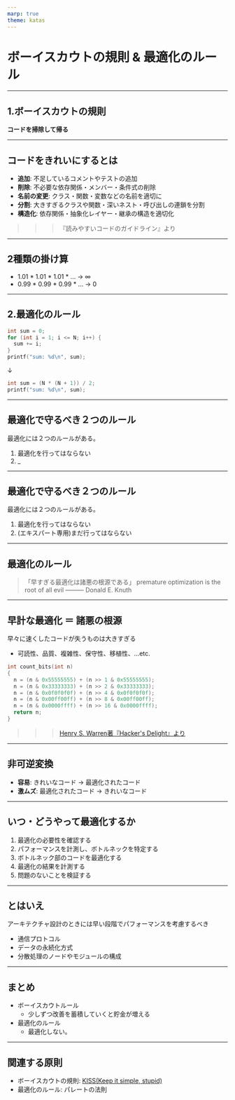 ```yaml
---
marp: true
theme: katas
---
```

<!-- 
size: 16:9
paginate: true
-->
<!-- header: 勉強会# ― エンジニアとしての解像度を高めるための勉強会-->

# ボーイスカウトの規則 & 最適化のルール

---

## 1.ボーイスカウトの規則

**コードを掃除して帰る**

---

## コードをきれいにするとは

* **追加**: 不足しているコメントやテストの追加
* **削除**: 不必要な依存関係・メンバー・条件式の削除
* **名前の変更**: クラス・関数・変数などの名前を適切に
* **分割**: 大きすぎるクラスや関数・深いネスト・呼び出しの連鎖を分割
* **構造化**: 依存関係・抽象化レイヤー・継承の構造を適切化

>>> 『読みやすいコードのガイドライン』より

---

## 2種類の掛け算

* 1.01 * 1.01 * 1.01 * … → ∞
* 0.99 * 0.99 * 0.99 * … → 0

<!-- 「割れ窓理論」とは、1枚の割られた窓ガラスをそのままにしていると、さらに割られる窓ガラスが増え、いずれ街全体が荒廃してしまうという、アメリカの犯罪学者ジョージ・ケリング博士が提唱した理論(https://www.pref.kyoto.jp/anshin/waremado.html) -->
<!-- 「俺達は腐ったミカンじゃない」は1980年頃放送された『3年B組金八先生』の中で使われた言葉だそう。しらんけど-->
---

## 2.最適化のルール

<!-- ここでの最適化とは「パフォーマンス・チューニング」のことを指す。
動作の速いコードを書くこと。 -->

```cpp
int sum = 0;
for (int i = 1; i <= N; i++) {
  sum += i;
}
printf("sum: %d\n", sum);
```
↓

```cpp
int sum = (N * (N + 1)) / 2;
printf("sum: %d\n", sum);
```

---

## 最適化で守るべき２つのルール

最適化には２つのルールがある。

1. 最適化を行ってはならない
1. _

---

## 最適化で守るべき２つのルール

最適化には２つのルールがある。

1. 最適化を行ってはならない
1. (エキスパート専用)まだ行ってはならない

---

## 最適化のルール

> 「早すぎる最適化は諸悪の根源である」
> premature optimization is the root of all evil
> ――― Donald E. Knuth

---

## 早計な最適化 ＝ 諸悪の根源

早々に速くしたコードが失うものは大きすぎる

* 可読性、品質、複雑性、保守性、移植性、...etc.

```cpp
int count_bits(int n)
{
  n = (n & 0x55555555) + (n >> 1 & 0x55555555);
  n = (n & 0x33333333) + (n >> 2 & 0x33333333);
  n = (n & 0x0f0f0f0f) + (n >> 4 & 0x0f0f0f0f);
  n = (n & 0x00ff00ff) + (n >> 8 & 0x00ff00ff);
  n = (n & 0x0000ffff) + (n >> 16 & 0x0000ffff);
  return n;
}
```

>>> [Henry S. Warren著『Hacker's Delight』より](https://www.amazon.co.jp/exec/obidos/ASIN/0201914654)

<!-- 渡した数値のビットの1の数を数えるコード。1960年代に考案 -->
<!-- Intel x86 アーキテクチャが SSE 4.2 から導入した population count 命令の POPCNT を使うのが何倍も速い。 -->
<!-- C++20でも int n = std::popcount(n); と書ける。 -->
---

## 非可逆変換

* <b>容易</b>: きれいなコード → 最適化されたコード
* **激ムズ**: 最適化されたコード → きれいなコード

---

## いつ・どうやって最適化するか

1. 最適化の必要性を確認する
2. パフォーマンスを計測し、ボトルネックを特定する
3. ボトルネック部のコードを最適化する
4. 最適化の結果を計測する
5. 問題のないことを検証する

<!-- ユーザーはそこまで必要性を感じていないかもしれない -->
<!-- ボトルネックを見つけることが先決。特定の部分だけに時間の多くがかかっていることがほとんど。だから計測すること。
パレートの法則も適用される。ボトルネックに関する経験則として、全体の1%〜25%のコードが75%〜99%のリソースを消費すると言われている。（Wikipedia: 最適化） -->
<!-- ようやくここで最適化。 -->
<!-- まだ終わっていない。そのあと計測して、本当に速くなったかを確認する -->
<!-- そして動作の検証。ここまでやってようやく最適化が終わる -->

---

## とはいえ

アーキテクチャ設計のときには早い段階でパフォーマンスを考慮するべき

* 通信プロトコル
* データの永続化方式
* 分散処理のノードやモジュールの構成

<!-- アーキテクチャは影響が広範囲に渡るため、あとから問題が見つかっても変更が困難だから。
もう少し一般化した表現にすると、あとからの変更が困難であるほど設計も慎重にならざるをえない。
前回のYAGNIでファームのコードは消しづらいというのも、あらゆることに慎重にならざるを得ないから。
 -->
<!-- 銀の弾丸は存在しない、を説明したときに、銀の弾丸は存在すると言ったことを覚えているか。
本質的な複雑性と偶有的な複雑性の2つがあって、後者には結果を激変させる特効薬が存在すると。
アーキテクチャ選定、ファーム開発、ミッションクリティカルな処理に対して、早い段階での詳細な検討は銀の弾丸になりうることを覚えておいてほしい -->

---

## まとめ

* ボーイスカウトルール
    * 少しずつ改善を蓄積していくと貯金が増える
* 最適化のルール
    * 最適化しない。

<!-- 最適化しなければならない場合、アドバイスとしてパフォーマンス計測処理を自動化しておくと良い。
何度も測れるようにして効率化しておけば、 -->

---

## 関連する原則

* ボーイスカウトの規則: [KISS(Keep it simple, stupid)](03-kiss.md)
* 最適化のルール: パレートの法則